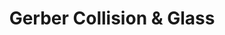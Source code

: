 ---
title: "Gerber Collision & Glass"
url: /gilbert/gerber-collision-und-glass/
shop: Autowerkstatt
---